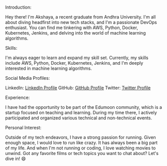 Introduction:

Hey there! I'm Akshaya, a recent graduate from Andhra University. I'm all about diving headfirst into new tech stacks, and I'm a passionate DevOps enthusiast. You can find me tinkering with AWS, Python, Docker, Kubernetes, Jenkins, and delving into the world of machine learning algorithms.

Skills:

I'm always eager to learn and expand my skill set. Currently, my skills include AWS, Python, Docker, Kubernetes, Jenkins, and I'm deeply interested in machine learning algorithms.

Social Media Profiles:

LinkedIn: [LinkedIn Profile](https://www.linkedin.com/in/akshaya-madhuri-adireddy-028019213/)
GitHub: [GitHub Profile](https://github.com/akshayamadhuri)
Twitter: [Twitter Profile](https://twitter.com/AKSHAYA96187678)

Experience:

I have had the opportunity to be part of the Edumoon community, which is a startup focused on teaching and learning. During my time there, I actively participated and organized various technical and non-technical events.

Personal Interest:

Outside of my tech endeavors, I have a strong passion for running. Given enough space, I would love to run like crazy. It has always been a big part of my life.
And when I'm not running or coding, I love watching movies to unwind. Got any favorite films or tech topics you want to chat about? Let's dive in! 😄

